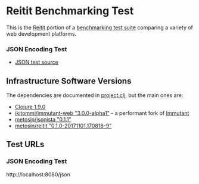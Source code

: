 # Reitit Benchmarking Test

This is the [Reitit](https://github.com/metosin/reitit) portion of a [benchmarking test suite](../) comparing a variety of web development platforms.

### JSON Encoding Test

* [JSON test source](hello/src/hello/handler.clj)

## Infrastructure Software Versions

The dependencies are documented in [project.clj](hello/project.clj),
but the main ones are:

* [Clojure 1.9.0](http://clojure.org/)
* [ikitommi/immutant-web "3.0.0-alpha1"](https://github.com/ikitommi/immutant) - a performant fork of [Immutant]((http://immutant.org/))
* [metosin/jsonista "0.1.1"](https://github.com/metosin/jsonista)
* [metosin/reitit "0.1.0-20171101.170818-9"](https://github.com/metosin/reitit)

## Test URLs
### JSON Encoding Test

http://localhost:8080/json
